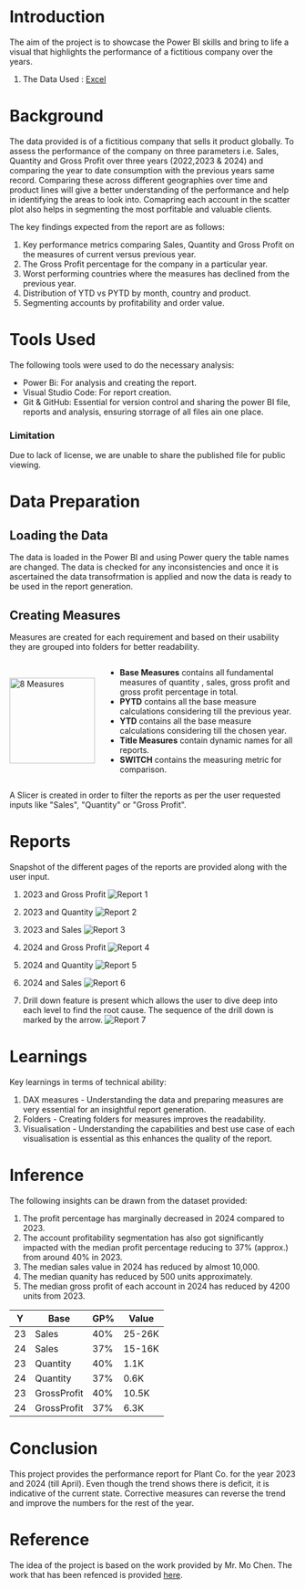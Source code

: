 # Introduction
The aim of the project is to showcase the Power BI skills and bring to life a visual that highlights the performance of a fictitious company over the years.

1. The Data Used : [Excel](/Data/Plant_DTS.xls)

# Background
The data provided is of a fictitious company that sells it product globally. To assess the performance of the company on three parameters i.e. Sales, Quantity and Gross Profit over three years (2022,2023 & 2024) and comparing the year to date consumption with the previous years same record. Comparing these across different geographies over time and product lines will give a better understanding of the performance and help in identifying the areas to look into. Comapring each account in the scatter plot also helps in segmenting the most porfitable and valuable clients.

The key findings expected from the report are as follows:
1. Key performance metrics comparing Sales, Quantity and Gross Profit on the measures of current versus previous year.
2. The Gross Profit percentage for the company in a particular year.
3. Worst performing countries where the measures has declined from the previous year.
4. Distribution of YTD vs PYTD by month, country and product.
5. Segmenting accounts by profitability and order value.

# Tools Used

The following tools were used to do the necessary analysis:

- Power Bi: For analysis and creating the report.
- Visual Studio Code: For report creation.
- Git & GitHub: Essential for version control and sharing the power BI file, reports and analysis, ensuring storrage of all files ain one place.

### Limitation
Due to lack of license, we are unable to share the published file for public viewing.

# Data Preparation

## Loading the Data
The data is loaded in the Power BI and using Power query the table names are changed. The data is checked for any inconsistencies and once it is ascertained the data transofrmation is applied and now the data is ready to be used in the report generation.

## Creating Measures

Measures are created for each requirement and based on their usability they are grouped into folders for better readability.
    
<div style="display: flex; align-items: center;">
   <img src="./Images/8_Measures.png" alt="8 Measures" style="width: 150px; margin-right: 20px;" >
  <div>
    <ul>
    <li><strong>Base Measures</strong> contains all fundamental measures of quantity , sales, gross profit and gross profit percentage in total.
    <li><strong>PYTD</strong> contains all the base measure calculations considering till the previous year.
    <li><strong>YTD</strong> contains all the base measure calculations considering till the chosen year.
    <li><strong>Title Measures</strong> contain dynamic names for all reports.
    <li><strong>SWITCH</strong> contains the measuring metric for comparison.
    </ul>
  </div>
</div>



A Slicer is created in order to filter the reports as per the user requested inputs like "Sales", "Quantity" or "Gross Profit".

# Reports

Snapshot of the different pages of the reports are provided along with the user input.

1. 2023 and Gross Profit
![Report 1](/Images/1_2023_GrossProfit.png)

2. 2023 and Quantity
![Report 2](/Images/2_2023_Quantity.png)

3. 2023 and Sales
![Report 3](/Images/3_2023_Sales.png)

4. 2024 and Gross Profit
![Report 4](/Images/4_2024_GrossProfit.png)

5. 2024 and Quantity
![Report 5](/Images/5_2024_Quantity.png)

6. 2024 and Sales
![Report 6](/Images/6_2024_Sales.png)

7. Drill down feature is present which allows the user to dive deep into each level to find the root cause. The sequence of the drill down is marked by the arrow.
![Report 7](/Images/7_DrillDown.png)


# Learnings
Key learnings in terms of technical ability:
1. DAX measures - Understanding the data and preparing measures are very essential for an insightful report generation.
2. Folders - Creating folders for measures improves the readability.
3. Visualisation - Understanding the capabilities and best use case of each visualisation is essential as this enhances the quality of the report.

# Inference


The following insights can be drawn from the dataset provided:
1. The profit percentage has marginally decreased in 2024 compared to 2023.
2. The account profitability segmentation has also got significantly impacted with the median profit percentage reducing to 37% (approx.) from around 40% in 2023.
3. The median sales value in 2024 has reduced by almost 10,000.
4. The median quanity has reduced by 500 units approximately.
5. The median gross profit of each account in 2024 has reduced by 4200 units from 2023.

| Y  | Base        | GP% | Value   |
|----|-------------|-----|---------|
| 23 | Sales       | 40% | 25-26K  |
| 24 | Sales       | 37% | 15-16K  |
| 23 | Quantity    | 40% | 1.1K    |
| 24 | Quantity    | 37% | 0.6K    |
| 23 | GrossProfit | 40% | 10.5K   |
| 24 | GrossProfit | 37% | 6.3K    |

# Conclusion
This project provides the performance report for Plant Co. for the year 2023 and 2024 (till April). Even though the trend shows there is deficit, it is indicative of the current state. Corrective measures can reverse the trend and improve the numbers for the rest of the year.

# Reference
The idea of the project is based on the work provided by Mr. Mo Chen. The work that has been refenced is provided [here](https://github.com/mochen862/power-bi-portfolio-project).  